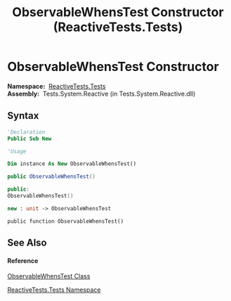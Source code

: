 ﻿---
title: ObservableWhensTest Constructor  (ReactiveTests.Tests)
TOCTitle: ObservableWhensTest Constructor
ms:assetid: M:ReactiveTests.Tests.ObservableWhensTest.#ctor
ms:mtpsurl: https://msdn.microsoft.com/en-us/library/reactivetests.tests.observablewhenstest.observablewhenstest(v=VS.103)
ms:contentKeyID: 36620856
ms.date: 06/28/2011
mtps_version: v=VS.103
f1_keywords:
- ReactiveTests.Tests.ObservableWhensTest.#ctor
- ReactiveTests.Tests.ObservableWhensTest.ObservableWhensTest
dev_langs:
- CSharp
- JScript
- VB
- FSharp
- c++
---

# ObservableWhensTest Constructor

**Namespace:**  [ReactiveTests.Tests](hh289046\(v=vs.103\).md)  
**Assembly:**  Tests.System.Reactive (in Tests.System.Reactive.dll)

## Syntax

``` vb
'Declaration
Public Sub New
```

``` vb
'Usage

Dim instance As New ObservableWhensTest()
```

``` csharp
public ObservableWhensTest()
```

``` c++
public:
ObservableWhensTest()
```

``` fsharp
new : unit -> ObservableWhensTest
```

``` jscript
public function ObservableWhensTest()
```

## See Also

#### Reference

[ObservableWhensTest Class](hh303102\(v=vs.103\).md)

[ReactiveTests.Tests Namespace](hh289046\(v=vs.103\).md)

